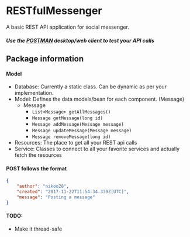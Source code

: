 # RESTfulMessenger
A basic REST API application for social messenger.

##### Use the [POSTMAN](https://www.getpostman.com/) desktop/web client to test your API calls

## Package information
#### Model
* Database: Currently a static class. Can be dynamic as per your implementation.
* Model: Defines the data models/bean for each component. (Message)
  * Message 
    * ```List<Message> getAllMessages()```
    * ```Message getMessage(long id)```
    * ```Message addMessage(Message message)```
    * ```Message updateMessage(Message message)```
    * ```Message removeMessage(long id)```
* Resources: The place to get all your REST api calls
* Service: Classes to connect to all your favorite services and actually fetch the resources


#### POST follows the format
```json
{
    "author": "nikoo28",
    "created": "2017-11-22T11:54:34.339Z[UTC]",
    "message": "Posting a message"
}
```

#### TODO:
* Make it thread-safe
